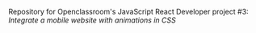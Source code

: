 Repository for Openclassroom's JavaScript React Developer project #3: *Integrate a mobile website with animations in CSS*